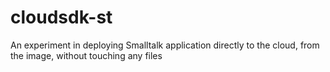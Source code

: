 # cloudsdk-st
An experiment in deploying Smalltalk application directly to the cloud, from the image, without touching any files
